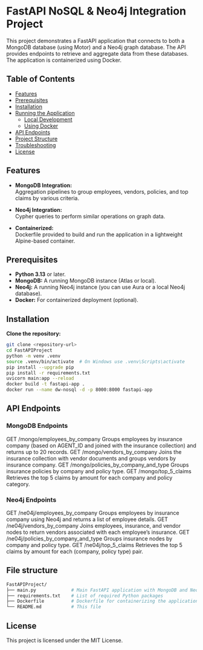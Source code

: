 # FastAPI NoSQL & Neo4j Integration Project

This project demonstrates a FastAPI application that connects to both a MongoDB database (using Motor) and a Neo4j graph database. The API provides endpoints to retrieve and aggregate data from these databases. The application is containerized using Docker.

## Table of Contents

- [Features](#features)
- [Prerequisites](#prerequisites)
- [Installation](#installation)
- [Running the Application](#running-the-application)
  - [Local Development](#local-development)
  - [Using Docker](#using-docker)
- [API Endpoints](#api-endpoints)
- [Project Structure](#project-structure)
- [Troubleshooting](#troubleshooting)
- [License](#license)

## Features

- **MongoDB Integration:**  
  Aggregation pipelines to group employees, vendors, policies, and top claims by various criteria.
  
- **Neo4j Integration:**  
  Cypher queries to perform similar operations on graph data.
  
- **Containerized:**  
  Dockerfile provided to build and run the application in a lightweight Alpine-based container.

## Prerequisites

- **Python 3.13** or later.
- **MongoDB:** A running MongoDB instance (Atlas or local).
- **Neo4j:** A running Neo4j instance (you can use Aura or a local Neo4j database).
- **Docker:** For containerized deployment (optional).

## Installation
**Clone the repository:**

 ```bash
 git clone <repository-url>
 cd FastAPIProject
 python -m venv .venv
 source .venv/bin/activate  # On Windows use .venv\Scripts\activate
 pip install --upgrade pip
 pip install -r requirements.txt
 uvicorn main:app --reload
 docker build -t fastapi-app .
 docker run --name dw-nosql -d -p 8000:8000 fastapi-app
 ```
## API Endpoints

### MongoDB Endpoints
  GET /mongo/employees_by_company
Groups employees by insurance company (based on AGENT_ID and joined with the insurance collection) and returns up to 20 records.
	GET /mongo/vendors_by_company
Joins the insurance collection with vendor documents and groups vendors by insurance company.
	GET /mongo/policies_by_company_and_type
Groups insurance policies by company and policy type.
	GET /mongo/top_5_claims
Retrieves the top 5 claims by amount for each company and policy category.

### Neo4j Endpoints
  GET /ne04j/employees_by_company
Groups employees by insurance company using Neo4j and returns a list of employee details.
	GET /ne04j/vendors_by_company
Joins employees, insurance, and vendor nodes to return vendors associated with each employee’s insurance.
	GET /ne04j/policies_by_company_and_type
Groups insurance nodes by company and policy type.
	GET /ne04j/top_5_claims
Retrieves the top 5 claims by amount for each (company, policy type) pair.

## File structure
  ```bash
  FastAPIProject/
  ├── main.py             # Main FastAPI application with MongoDB and Neo4j endpoints
  ├── requirements.txt    # List of required Python packages
  ├── Dockerfile          # Dockerfile for containerizing the application
  └── README.md           # This file
  ```
## License
This project is licensed under the MIT License.
